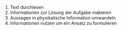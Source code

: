 1. Text durchlesen 
2. Informationen zur Lösung der Aufgabe makieren 
3. Aussagen in physikalische Information umwandeln
4. Informationen nutzen um ein Ansatz zu formulieren 